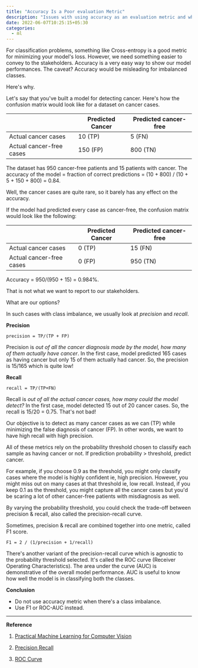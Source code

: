 ```yaml
---
title: "Accuracy Is a Poor evaluation Metric"
description: "Issues with using accuracy as an evaluation metric and what you should use instead"
date: 2022-06-07T10:25:15+05:30
categories:
  - ml
---
```


For classification problems, something like Cross-entropy is a good metric for minimizing your model's loss.
However, we need something easier to convey to the stakeholders.
Accuracy is a very easy way to show our model performances. The caveat? Accuracy would be misleading for imbalanced classes.

Here's why.

Let's say that you've built a model for detecting cancer.
Here's how the confusion matrix would look like for a dataset on cancer cases.

|                          | Predicted Cancer | Predicted cancer-free |
| ------------------------ | ---------------- | --------------------- |
| Actual cancer cases      | 10 (TP)          | 5 (FN)                |
| Actual cancer-free cases | 150 (FP)         | 800 (TN)              |

The dataset has 950 cancer-free patients and 15 patients with cancer.
The accuracy of the model = fraction of correct predictions = (10 + 800) / (10 + 5 + 150 + 800) = 0.84.

Well, the cancer cases are quite rare, so it barely has any effect on the accuracy.

If the model had predicted every case as cancer-free, the confusion matrix would look like the following:

|                          | Predicted Cancer | Predicted cancer-free |
| ------------------------ | ---------------- | --------------------- |
| Actual cancer cases      | 0 (TP)           | 15 (FN)               |
| Actual cancer-free cases | 0 (FP)           | 950 (TN)              |

Accuracy = 950/(950 + 15) = 0.984%.

That is not what we want to report to our stakeholders.

What are our options?

In such cases with class imbalance, we usually look at _precision_ and _recall_.

**Precision**

```
precision = TP/(TP + FP)
```

Precision is _out of all the cancer diagnosis made by the model, how many of them actually have cancer_. In the first case, model predicted 165 cases as having cancer but only 15 of them actually had cancer. So, the precision is 15/165 which is quite low!

**Recall**

```
recall = TP/(TP+FN)
```

Recall is _out of all the actual cancer cases, how many could the model detect?_
In the first case, model detected 15 out of 20 cancer cases. So, the recall is 15/20 = 0.75. That's not bad!

Our objective is to detect as many cancer cases as we can (TP) while minimizing the false diagnosis of cancer (FP). In other words, we want to have high recall with high precision.

All of these metrics rely on the probability threshold chosen to classify each sample as having cancer or not. If prediction probability > threshold, predict cancer.

For example, if you choose 0.9 as the threshold, you might only classify cases where the model is highly confident ie, high precision. However, you might miss out on many cases at that threshold ie, low recall. Instead, if you keep 0.1 as the threshold, you might capture all the cancer cases but you'd be scaring a lot of other cancer-free patients with misdiagnosis as well.

By varying the probability threshold, you could check the trade-off between precision & recall, also called the precision-recall curve.

Sometimes, precision & recall are combined together into one metric, called F1 score.

```
F1 = 2 / (1/precision + 1/recall)
```

There's another variant of the precision-recall curve which is agnostic to the probability threshold selected. It's called the ROC curve (Receiver Operating Characteristics). The area under the curve (AUC) is demonstrative of the overall model performance. AUC is useful to know how well the model is in classifying both the classes.

**Conclusion**

- Do not use accuracy metric when there's a class imbalance.
- Use F1 or ROC-AUC instead.

---

**Reference**

1. [Practical Machine Learning for Computer Vision](https://www.oreilly.com/library/view/practical-machine-learning/9781098102357/)

2. [Precision Recall](https://en.wikipedia.org/wiki/Precision_and_recall)

3. [ROC Curve](https://en.wikipedia.org/wiki/Receiver_operating_characteristic)
